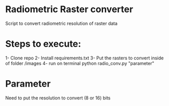 # Radiometric Raster converter
Script to convert radiometric resolution of raster data

# Steps to execute:
1- Clone repo
2- Install requirements.txt
3- Put the rasters to convert inside of folder /images
4- run on terminal python radio_conv.py "parameter" 

# Parameter
Need to put the resolution to convert (8 or 16) bits
